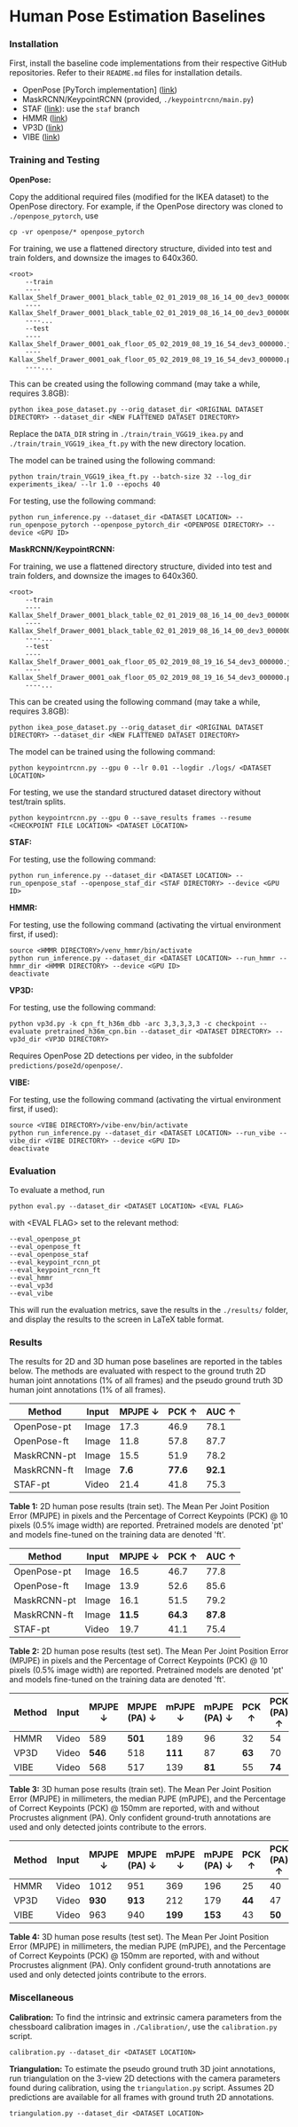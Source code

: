 # Human Pose Estimation Baselines

### Installation

First, install the baseline code implementations from their respective GitHub repositories. Refer to their `README.md` files for installation details.
- OpenPose \[PyTorch implementation\] ([link](https://github.com/tensorboy/pytorch_Realtime_Multi-Person_Pose_Estimation))
- MaskRCNN/KeypointRCNN (provided, `./keypointrcnn/main.py`)
- STAF ([link](https://github.com/soulslicer/openpose/tree/staf)): use the `staf` branch
- HMMR ([link](https://github.com/akanazawa/human_dynamics))
- VP3D ([link](https://github.com/facebookresearch/VideoPose3D))
- VIBE ([link](https://github.com/mkocabas/VIBE))


### Training and Testing

**OpenPose:**

Copy the additional required files (modified for the IKEA dataset) to the OpenPose directory. For example, if the OpenPose directory was cloned to `./openpose_pytorch`, use
```
cp -vr openpose/* openpose_pytorch
```

For training, we use a flattened directory structure, divided into test and train folders, and downsize the images to 640x360.
```
<root>
    --train
    ----Kallax_Shelf_Drawer_0001_black_table_02_01_2019_08_16_14_00_dev3_000000.json
    ----Kallax_Shelf_Drawer_0001_black_table_02_01_2019_08_16_14_00_dev3_000000.png
    ----...
    --test
    ----Kallax_Shelf_Drawer_0001_oak_floor_05_02_2019_08_19_16_54_dev3_000000.json
    ----Kallax_Shelf_Drawer_0001_oak_floor_05_02_2019_08_19_16_54_dev3_000000.png
    ----...
```
This can be created using the following command (may take a while, requires 3.8GB):
```
python ikea_pose_dataset.py --orig_dataset_dir <ORIGINAL DATASET DIRECTORY> --dataset_dir <NEW FLATTENED DATASET DIRECTORY>
```
Replace the `DATA_DIR` string in `./train/train_VGG19_ikea.py` and `./train/train_VGG19_ikea_ft.py` with the new directory location.

The model can be trained using the following command:
```
python train/train_VGG19_ikea_ft.py --batch-size 32 --log_dir experiments_ikea/ --lr 1.0 --epochs 40
```

For testing, use the following command:
```
python run_inference.py --dataset_dir <DATASET LOCATION> --run_openpose_pytorch --openpose_pytorch_dir <OPENPOSE DIRECTORY> --device <GPU ID>
```

**MaskRCNN/KeypointRCNN:**

For training, we use a flattened directory structure, divided into test and train folders, and downsize the images to 640x360.
```
<root>
    --train
    ----Kallax_Shelf_Drawer_0001_black_table_02_01_2019_08_16_14_00_dev3_000000.json
    ----Kallax_Shelf_Drawer_0001_black_table_02_01_2019_08_16_14_00_dev3_000000.png
    ----...
    --test
    ----Kallax_Shelf_Drawer_0001_oak_floor_05_02_2019_08_19_16_54_dev3_000000.json
    ----Kallax_Shelf_Drawer_0001_oak_floor_05_02_2019_08_19_16_54_dev3_000000.png
    ----...
```
This can be created using the following command (may take a while, requires 3.8GB):
```
python ikea_pose_dataset.py --orig_dataset_dir <ORIGINAL DATASET DIRECTORY> --dataset_dir <NEW FLATTENED DATASET DIRECTORY>
```

The model can be trained using the following command:
```
python keypointrcnn.py --gpu 0 --lr 0.01 --logdir ./logs/ <DATASET LOCATION>
```

For testing, we use the standard structured dataset directory without test/train splits.
```
python keypointrcnn.py --gpu 0 --save_results frames --resume <CHECKPOINT FILE LOCATION> <DATASET LOCATION>
```

**STAF:**

For testing, use the following command:
```
python run_inference.py --dataset_dir <DATASET LOCATION> --run_openpose_staf --openpose_staf_dir <STAF DIRECTORY> --device <GPU ID>
```

**HMMR:**

For testing, use the following command (activating the virtual environment first, if used):
```
source <HMMR DIRECTORY>/venv_hmmr/bin/activate
python run_inference.py --dataset_dir <DATASET LOCATION> --run_hmmr --hmmr_dir <HMMR DIRECTORY> --device <GPU ID>
deactivate
```

**VP3D:**

For testing, use the following command:
```
python vp3d.py -k cpn_ft_h36m_dbb -arc 3,3,3,3,3 -c checkpoint --evaluate pretrained_h36m_cpn.bin --dataset_dir <DATASET DIRECTORY> --vp3d_dir <VP3D DIRECTORY>
```

Requires OpenPose 2D detections per video, in the subfolder `predictions/pose2d/openpose/`.

**VIBE:**

For testing, use the following command (activating the virtual environment first, if used):
```
source <VIBE DIRECTORY>/vibe-env/bin/activate
python run_inference.py --dataset_dir <DATASET LOCATION> --run_vibe --vibe_dir <VIBE DIRECTORY> --device <GPU ID>
deactivate
```

### Evaluation

To evaluate a method, run
```
python eval.py --dataset_dir <DATASET LOCATION> <EVAL FLAG>
```
with \<EVAL FLAG\> set to the relevant method:
```
--eval_openpose_pt
--eval_openpose_ft
--eval_openpose_staf
--eval_keypoint_rcnn_pt
--eval_keypoint_rcnn_ft
--eval_hmmr
--eval_vp3d
--eval_vibe
```
This will run the evaluation metrics, save the results in the `./results/` folder, and display the results to the screen in LaTeX table format.

### Results

The results for 2D and 3D human pose baselines are reported in the tables below. The methods are evaluated with respect to the ground truth 2D human joint annotations (1% of all frames) and the pseudo ground truth 3D human joint annotations (1% of all frames).

| Method        | Input | MPJPE &#8595; | PCK &#8593; | AUC &#8593; |
|---------------|-------|-----------|-----------|-----------|
| OpenPose-pt	| Image | 17.3		| 46.9		| 78.1      |
| OpenPose-ft	| Image | 11.8		| 57.8		| 87.7      |
| MaskRCNN-pt	| Image | 15.5		| 51.9		| 78.2      |
| MaskRCNN-ft	| Image | **7.6**	| **77.6**	| **92.1**  |
| STAF-pt		| Video | 21.4		| 41.8		| 75.3      |

**Table 1:** 2D human pose results (train set). The Mean Per Joint Position Error (MPJPE) in pixels and the Percentage of Correct Keypoints (PCK) @ 10 pixels (0.5% image width) are reported. Pretrained models are denoted 'pt' and models fine-tuned on the training data are denoted 'ft'.

| Method        | Input | MPJPE &#8595; | PCK &#8593; | AUC &#8593; |
|---------------|-------|-----------|-----------|-----------|
| OpenPose-pt	| Image | 16.5              | 46.7             | 77.8             |
| OpenPose-ft	| Image | 13.9              | 52.6             | 85.6             |
| MaskRCNN-pt	| Image | 16.1              | 51.5             | 79.2             |
| MaskRCNN-ft	| Image | **11.5**	  	   | **64.3** 		  | **87.8** 		 |
| STAF-pt		| Video | 19.7              | 41.1             | 75.4             |

**Table 2:** 2D human pose results (test set). The Mean Per Joint Position Error (MPJPE) in pixels and the Percentage of Correct Keypoints (PCK) @ 10 pixels (0.5% image width) are reported. Pretrained models are denoted 'pt' and models fine-tuned on the training data are denoted 'ft'.

| Method | Input | MPJPE &#8595; | MPJPE (PA) &#8595; | mPJPE &#8595; | mPJPE (PA) &#8595; | PCK &#8593; | PCK (PA) &#8593; |
|---|---|---|---|---|---|---|---|
| HMMR | Video | 589 | **501** | 189 | 96 | 32 | 54 |
| VP3D | Video | **546** | 518 | **111** | 87 | **63** | 70 |
| VIBE | Video | 568 | 517 | 139 | **81** | 55 | **74** |

**Table 3:** 3D human pose results (train set). The Mean Per Joint Position Error (MPJPE) in millimeters, the median PJPE (mPJPE), and the Percentage of Correct Keypoints (PCK) @ 150mm are reported, with and without Procrustes alignment (PA). Only confident ground-truth annotations are used and only detected joints contribute to the errors.

| Method | Input | MPJPE &#8595; | MPJPE (PA) &#8595; | mPJPE &#8595; | mPJPE (PA) &#8595; | PCK &#8593; | PCK (PA) &#8593; |
|---|---|---|---|---|---|---|---|
| HMMR | Video | 1012 | 951 | 369 | 196 | 25 | 40 |
| VP3D | Video | **930** | **913** | 212 | 179 | **44** | 47 |
| VIBE | Video | 963 | 940 | **199** | **153** | 43 | **50** |

**Table 4:** 3D human pose results (test set). The Mean Per Joint Position Error (MPJPE) in millimeters, the median PJPE (mPJPE), and the Percentage of Correct Keypoints (PCK) @ 150mm are reported, with and without Procrustes alignment (PA). Only confident ground-truth annotations are used and only detected joints contribute to the errors.

### Miscellaneous

**Calibration:**
To find the intrinsic and extrinsic camera parameters from the chessboard calibration images in `./Calibration/`, use the `calibration.py` script.
```
calibration.py --dataset_dir <DATASET LOCATION>
```

**Triangulation:**
To estimate the pseudo ground truth 3D joint annotations, run triangulation on the 3-view 2D detections with the camera parameters found during calibration, using the `triangulation.py` script. Assumes 2D predictions are available for all frames with ground truth 2D annotations.
```
triangulation.py --dataset_dir <DATASET LOCATION>
```